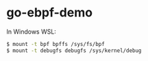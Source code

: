 # go-ebpf-demo

In Windows WSL:

```bash
$ mount -t bpf bpffs /sys/fs/bpf
$ mount -t debugfs debugfs /sys/kernel/debug
```

